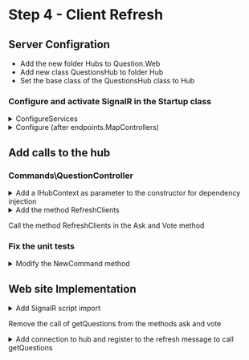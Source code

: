 # Step 4 - Client Refresh

## Server Configration

* Add the new folder Hubs to Question.Web
* Add new class QuestionsHub to folder Hub
* Set the base class of the QuestionsHub class to Hub

### Configure and activate SignalR in the Startup class

<details><summary>ConfigureServices</summary>

~~~c#
// Configuration for SignalR
services.AddSignalR();
~~~
</details>

<details><summary>Configure (after endpoints.MapControllers)</summary>

~~~c#
// Activate SignalR Hub
endpoints.MapHub<QuestionsHub>("/hub");
~~~
</details>

## Add calls to the hub

### Commands\QuestionController

<details><summary>Add a IHubContext<QuestionsHub> as parameter to the constructor for dependency injection</summary>

~~~c#
private readonly IHubContext<QuestionsHub> _hub;
public QuestionsController(QuestionsContext context, IHubContext<QuestionsHub> hub)
{
    _context = context;
    _hub = hub;
}
~~~
</details>

<details><summary>Add the method RefreshClients</summary>

~~~c#
private void RefreshClients()
{
    _hub?.Clients.All.SendAsync("refresh").Wait();
}
~~~
</details>

Call the method RefreshClients in the Ask and Vote method

### Fix the unit tests

<details><summary>Modify the NewCommand method</summary>

~~~c#
private QuestionsApp.Web.Api.Controllers.Commands.QuestionsController NewCommand(QuestionsContext context)
{
    return new Web.Api.Controllers.Commands.QuestionsController(context, null);
}
~~~
</details>

## Web site Implementation

<details><summary>Add SignalR script import</summary>

~~~html
<script src="https://cdnjs.cloudflare.com/ajax/libs/microsoft-signalr/5.0.4/signalr.min.js" integrity="sha512-h0xYAfohLfIHQffhHCtxoKLpHronITi3ocJHetJf4K1YCeCeEwAFA3gYsIYCrzFSHftQwXALtXvZIw51RoJ1hw==" crossorigin="anonymous"></script>

<title>Ask your questions</title>
~~~
</details>

Remove the call of getQuestions from the methods ask and vote

<details><summary>Add connection to hub and register to the refresh message to call getQuestions</summary>

~~~js
// app.mount("#questionView");
const vm = app.mount("#questionView");

const connection = new signalR.HubConnectionBuilder()
    .withUrl("hub")
    .build();
connection.start().catch(err => console.error(err.toString()));
connection.on("Refresh", () => { console.log("Refresh"); vm.getQuestions(); });
);
~~~
</details>